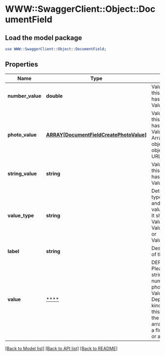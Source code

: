 # WWW::SwaggerClient::Object::DocumentField

## Load the model package
```perl
use WWW::SwaggerClient::Object::DocumentField;
```

## Properties
Name | Type | Description | Notes
------------ | ------------- | ------------- | -------------
**number_value** | **double** | Value of this field if this document field has valueType: ValueType_Number. | [optional] 
**photo_value** | [**ARRAY[DocumentFieldCreatePhotoValue]**](DocumentFieldCreatePhotoValue.md) | Value of this field if this document field has valueType: ValueType_Photo. Array of photo objects where each object contains a URL for a photo. | [optional] 
**string_value** | **string** | Value of this field if this document field has valueType: ValueType_String. | [optional] 
**value_type** | **string** | Determines the type of this field and what type of value this field has. It should be either ValueType_Number, ValueType_String, or ValueType_Photo. | 
**label** | **string** | Descriptive name of this field. | 
**value** | [****](.md) | DEPRECATED: Please use stringValue, numberValue, or photoValue instead. Value of this field. Depending on what kind of field it is, this may be one of the following: an array of image urls, a float, an integer, or a string. | [optional] 

[[Back to Model list]](../README.md#documentation-for-models) [[Back to API list]](../README.md#documentation-for-api-endpoints) [[Back to README]](../README.md)


